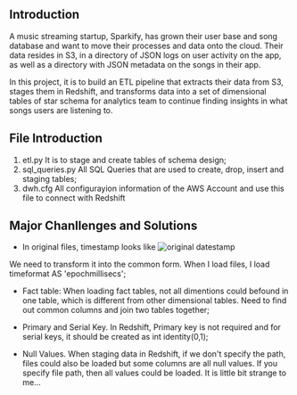 ## Introduction
A music streaming startup, Sparkify, has grown their user base and song database and want to move their processes and data onto the cloud. Their data resides in S3, in a directory of JSON logs on user activity on the app, as well as a directory with JSON metadata on the songs in their app.

In this project, it is to build an ETL pipeline that extracts their data from S3, stages them in Redshift, and transforms data into a set of dimensional tables of star schema for analytics team to continue finding insights in what songs  users are listening to.


## File Introduction
1.  etl.py It is to stage and create tables of schema design;
2.  sql_queries.py All SQL Queries that are used to create, drop, insert and staging tables;
3.  dwh.cfg All configurayion information of the AWS Account and use this file to connect with Redshift
 
## Major Chanllenges and Solutions

* In original files, timestamp looks like 
![original datestamp](/Capture.png) 

We need to transform it into the common form. 
When I load files, I load timeformat AS 'epochmillisecs';

* Fact table: When loading fact tables, not all dimentions could befound in one table, which is different from other dimensional tables.
Need to find out common columns and join two tables together;

* Primary and Serial Key. In Redshift, Primary key is not required and for serial keys, it should be created as int identity(0,1);

* Null Values. When staging data in Redshift, if we don't specify the path, files could also be loaded but some columns are all null values. If you specify file path, then all values could be loaded. It is little bit strange to me...



